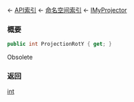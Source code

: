 ← [API索引](Api-Index) ← [命名空间索引](Namespace-Index) ← [IMyProjector](Sandbox.ModAPI.Ingame.IMyProjector)

### 概要

```csharp
public int ProjectionRotY { get; }
```

Obsolete

### 返回

[int](https://docs.microsoft.com/en-us/dotnet/api/System.Int32?view=netframework-4.6)

